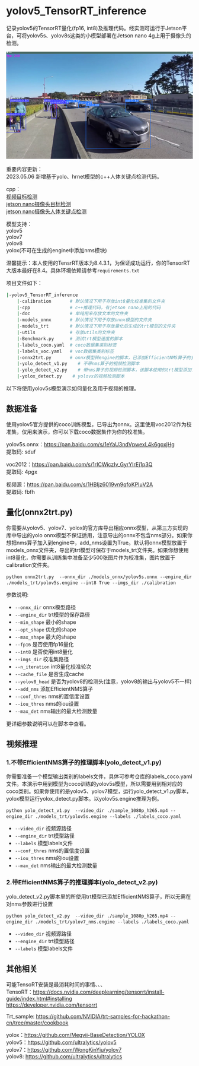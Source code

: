 # yolov5_TensorRT_inference
记录yolov5的TensorRT量化(fp16, int8)及推理代码。经实测可运行于Jetson平台，可将yolov5s、yolov8s这类的小模型部署在Jetson nano 4g上用于摄像头的检测。  
<div align=center>
<img src="https://github.com/MadaoFY/yolov5_TensorRT_inference/blob/main/doc/yolov5s_det.png">
</div>


重要内容更新：  
2023.05.06  新增基于yolo、hrnet模型的c++人体关键点检测代码。

cpp：  
[视频目标检测](https://github.com/MadaoFY/yolov5_TensorRT_inference/tree/main/cpp/video_detect)  
[jetson nano摄像头目标检测](https://github.com/MadaoFY/yolov5_TensorRT_inference/tree/main/cpp/jetson_csi)  
[jetson nano摄像头人体关键点检测](https://github.com/MadaoFY/yolov5_TensorRT_inference/tree/main/cpp/kp_jetson_csi)  

模型支持：  
yolov5  
yolov7  
yolov8  
yolox(不可在生成的engine中添加nms模块)

温馨提示：本人使用的TensrRT版本为8.4.3.1，为保证成功运行，你的TensorRT大版本最好在8.4。具体环境依赖请参考```requirements.txt```

项目文件如下：
```bash
|-yolov5_TensorRT_inference
    |-calibration       # 默认情况下用于存放int8量化校准集的文件夹
    |-cpp               # c++推理代码，有jetson nano上用的代码
    |-doc               # 单纯用来存放文本的文件夹
    |-models_onnx       # 默认情况下用于存放onnx模型的文件夹
    |-models_trt        # 默认情况下用于存放量化后生成的trt模型的文件夹
    |-utils             # 存放utils的文件夹
    |-Benchmark.py      # 测试trt模型速度的脚本
    |-labels_coco.yaml  # coco数据集类别标签
    |-labels_voc.yaml   # voc数据集类别标签
    |-onnx2trt.py       # onnx模型转engine的脚本，已添加EfficientNMS算子的支持
    |-yolo_detect_v1.py    # 不带nms算子的视频检测脚本
    |-yolo_detect_v2.py    # 带nms算子的视频检测脚本，该脚本使用的trt模型添加了EfficientNMS算子
    |-yolox_detect.py    # yolovx的视频检测脚本
```

以下将使用yolov5s模型演示如何量化及用于视频的推理。
## 数据准备
使用yolov5官方提供的coco训练模型，已导出为onnx。这里使用voc2012作为校准集，仅用来演示，你可以下载coco数据集作为你的校准集。

yolov5s.onnx：https://pan.baidu.com/s/1eYaU3ndVpwexL4k6goxjHg  
提取码: sduf   

voc2012：https://pan.baidu.com/s/1rICWiczIv_GyrYIrEj1p3Q  
提取码: 4pgx

视频源：https://pan.baidu.com/s/1HBIjz6019vn9qfoKPIuV2A  
提取码: fbfh

## 量化(onnx2trt.py)
你需要从yolov5、yolov7、yolox的官方库导出相应onnx模型，从第三方实现的库中导出的yolo onnx模型不保证适用，注意导出的onnx不包含nms部分。如果你想把nms算子加入到engine中，add_nms设置为True。默认将onnx模型放置于models_onnx文件夹，导出的trt模型可保存于models_trt文件夹。如果你想使用int8量化，你需要从训练集中准备至少500张图片作为校准集，图片放置于calibration文件夹。

```shell
python onnx2trt.py  --onnx_dir ./models_onnx/yolov5s.onnx --engine_dir ./models_trt/yolov5s.engine --int8 True --imgs_dir ./calibration
```  
参数说明:  
- ```--onnx_dir``` onnx模型路径
- ```--engine_dir``` trt模型的保存路径
- ```--min_shape``` 最小的shape
- ```--opt_shape``` 优化的shape
- ```--max_shape``` 最大的shape
- ```--fp16``` 是否使用fp16量化
- ```--int8``` 是否使用int8量化
- ```--imgs_dir``` 校准集路径
- ```--n_iteration``` int8量化校准轮次
- ```--cache_file``` 是否生成cache
- ```--yolov8_head``` 是否为yolov8的检测头(注意，yolov8的输出与yolov5不一样)
- ```--add_nms``` 添加EfficientNMS算子
- ```--conf_thres``` nms的置信度设置
- ```--iou_thres``` nms的iou设置
- ```--max_det``` nms输出的最大检测数量

更详细参数说明可以在脚本中查看。

## 视频推理
### 1.不带EfficientNMS算子的推理脚本(yolo_detect_v1.py)  
你需要准备一个模型输出类别的labels文件，具体可参考仓库的labels_coco.yaml文件。本演示中用到模型为coco训练的yolov5s模型，所以需要用到相对应的coco类别。如果你使用的是yolov5、yolov7模型，运行yolo_detect_v1.py脚本，yolox模型运行yolox_detect.py脚本。以yolov5s.engine推理为例。
```shell
python yolo_detect_v1.py  --video_dir ./sample_1080p_h265.mp4 --engine_dir ./models_trt/yolov5s.engine --labels ./labels_coco.yaml
```

- ```--video_dir``` 视频源路径
- ```--engine_dir``` trt模型路径
- ```--labels``` 模型labels文件
- ```--conf_thres``` nms的置信度设置
- ```--iou_thres``` nms的iou设置
- ```--max_det``` nms输出的最大检测数量

### 2.带EfficientNMS算子的推理脚本(yolo_detect_v2.py)  
yolo_detect_v2.py脚本里的所使用trt模型已添加EfficientNMS算子，所以无需在对nms参数进行设置    
```shell
python yolo_detect_v2.py  --video_dir ./sample_1080p_h265.mp4 --engine_dir ./models_trt/yolov7_nms.engine --labels ./labels_coco.yaml
```

- ```--video_dir``` 视频源路径
- ```--engine_dir``` trt模型路径
- ```--labels``` 模型labels文件


## 其他相关
可能TensoRT安装是最消耗时间的事情、、、  
TensoRT：https://docs.nvidia.com/deeplearning/tensorrt/install-guide/index.html#installing  
https://developer.nvidia.com/tensorrt

Trt_sample: https://github.com/NVIDIA/trt-samples-for-hackathon-cn/tree/master/cookbook

yolox：https://github.com/Megvii-BaseDetection/YOLOX  
yolov5：https://github.com/ultralytics/yolov5  
yolov7：https://github.com/WongKinYiu/yolov7  
yolov8: https://github.com/ultralytics/ultralytics



